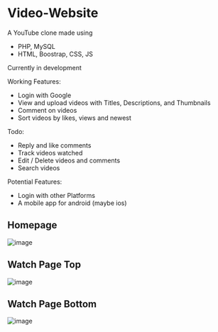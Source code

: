 # Video-Website
A YouTube clone made using
- PHP, MySQL
- HTML, Boostrap, CSS, JS

Currently in development

Working Features: 
- Login with Google
- View and upload videos with 
Titles, Descriptions, and Thumbnails
- Comment on videos
- Sort videos by likes, views and newest

Todo:
- Reply and like comments
- Track videos watched
- Edit / Delete videos and comments
- Search videos

Potential Features:
- Login with other Platforms
- A mobile app for android (maybe ios)

## Homepage

![image](https://user-images.githubusercontent.com/61009672/130322679-027060c6-1c9c-4b12-8eac-e03534bad7c6.png)

## Watch Page Top

![image](https://user-images.githubusercontent.com/61009672/130322683-505bb36c-550e-4c22-9e2e-b6d63f2b0349.png)

## Watch Page Bottom

![image](https://user-images.githubusercontent.com/61009672/130322684-19d0899d-7ddb-4318-9a8d-14cbb25c086e.png)
